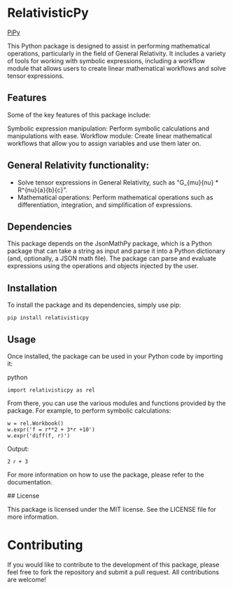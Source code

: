 
# RelativisticPy

[PiPy](https://pypi.org/project/relativisticpy/)

This Python package is designed to assist in performing mathematical operations, particularly in the field of General Relativity. It includes a variety of tools for working with symbolic expressions, including a workflow module that allows users to create linear mathematical workflows and solve tensor expressions.

## Features

Some of the key features of this package include:

Symbolic expression manipulation: Perform symbolic calculations and manipulations with ease.
Workflow module: Create linear mathematical workflows that allow you to assign variables and use them later on.

## General Relativity functionality: 

- Solve tensor expressions in General Relativity, such as "G_{mu}{nu} * R^{nu}{a}{b}{c}".
- Mathematical operations: Perform mathematical operations such as differentiation, integration, and simplification of expressions.

## Dependencies

This package depends on the JsonMathPy package, which is a Python package that can take a string as input and parse it into a Python dictionary (and, optionally, a JSON math file). The package can parse and evaluate expressions using the operations and objects injected by the user.

## Installation

To install the package and its dependencies, simply use pip:

```
pip install relativisticpy
```

## Usage

Once installed, the package can be used in your Python code by importing it:

python

```
import relativisticpy as rel
```

From there, you can use the various modules and functions provided by the package. For example, to perform symbolic calculations:

```
w = rel.Workbook()
w.expr('f = r**2 + 3*r +10')
w.expr('diff(f, r)')
```

Output:

```
2 𝑟 + 3
```

For more information on how to use the package, please refer to the documentation.

## License

This package is licensed under the MIT license. See the LICENSE file for more information.

# Contributing

If you would like to contribute to the development of this package, please feel free to fork the repository and submit a pull request. All contributions are welcome!
